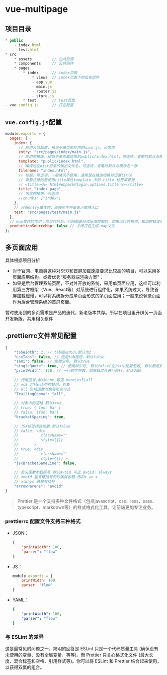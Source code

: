 # vue-multipage

## 项目目录

```js
* public
	- index.html
	- test.html
* src
	* assets         // 公共资源
	* components     // 公共组件
	* pages
		* index      // index页面
			* views  // index页面下的私有组件
			- app.vue
			- main.js
			- router.js
			- store.js
		* test       // test页面
- vue.config.js      // 打包配置	
```

## `vue.config.js`配置

```javascript
module.exports = {
  pages: {
    index: {
      // 应用入口配置，相当于单页面应用的main.js，必需项
      entry: "src/pages/index/main.js",
      // 应用的模版，相当于单页面应用的public/index.html，可选项，省略时默认与模块名一致
      template: "public/index.html",
      // 编译后在dist目录的输出文件名，可选项，省略时默认与模块名一致
      filename: "index.html",
      // 标题，可选项，一般情况不使用，通常是在路由切换时设置title
      // 需要注意的是使用title属性template 中的 title 标签需要是
      // <title><%= htmlWebpackPlugin.options.title %></title>
      title: "index page",
      // 包含的模块，可选项
      //chunks: ["index"]
    },
    // 只有entry属性时，直接用字符串表示模块入口
    test: "src/pages/test/main.js"
  },
  // map文件的作用：项目打包后，代码都是经过压缩加密的，如果运行时报错，输出的错误信息无法准确得知是哪里的代码报错。有了map就可以像未加密的代码一样，准确的输出是哪一行哪一列有错。
  productionSourceMap: false // 关闭打包生成.map文件
};
```

## 多页面应用

具体根据项目分析

- 对于官网、电商类这种对SEO和首屏加载速度要求比较高的项目，可以采用多页面应用结构。或者优秀“服务器端渲染方案”；
- 如果是后台管理系统页面，不对外开放的系统，采用单页面应用，这样可以利用第三方框架（Vue、React等）对系统进行组件化，如果系统过大，导致首屏加载缓慢，可以将系统拆分成单页面形式的多页面应用；一般来说登录页面作为后台管理系统的首屏页面。

暂时使用到的多页需求是产品的迭代，新老版本共存。所以在项目里开辟另一页面开发新版，共用相关组件



## .prettierrc文件常见配置

```javascript
{
    "tabWidth": 2, // tab缩进大小,默认为2
    "useTabs": false, // 使用tab缩进，默认false
    "semi": false, // 使用分号, 默认true
    "singleQuote": true, // 使用单引号, 默认false(在jsx中配置无效, 默认都是双引号)
    "printWidth": 120, // 一行的字符数，如果超过会进行换行，默认为80
        
    // 行尾逗号,默认none,可选 none|es5|all
    // es5 包括es5中的数组、对象
    // all 包括函数对象等所有可选
    "TrailingCooma": "all",
        
    // 对象中的空格 默认true
    // true: { foo: bar }
    // false: {foo: bar}
    "bracketSpacing": true,
        
    // JSX标签闭合位置 默认false
    // false: <div
    //          className=""
    //          style={{}}
    //       >
    // true: <div
    //          className=""
    //          style={{}} >
    "jsxBracketSameLine": false,
        
    // 箭头函数参数括号 默认avoid 可选 avoid| always
    // avoid 能省略括号的时候就省略 例如x => x
    // always 总是有括号
    "arrowParens": "avoid"
}
```

> Prettier 是一个支持多种文件格式（包括javascript、css、less、sass、typescript、markdown等）的样式格式化工具。让前端更加专注业务。

### prettierrc 配置文件支持三种格式 

- JSON： 

  ```json
  {
      "printWidth": 100,
      "parser": "flow"
  }
  ```

- JS： 

  ```javascript
  module.exports = {
      printWidth: 100,
      parser: "flow"
  }
  ```

- YAML： 

  ```yaml
  {
      "printWidth": 100,
      "parser": "flow"
  }
  ```

### 与 ESLint 的差异

这是最常见的问题之一，简明的回答是 ESLint 只是一个代码质量工具 (确保没有未使用的变量、没有全局变量，等等)。而 Prettier 只关心格式化文件 (最大长度、混合标签和空格、引用样式等)。你可以将 ESLint 和 Prettier 结合起来使用，以获得双赢的组合。